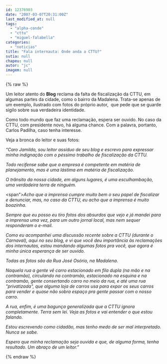 ```yaml
---
id: 12376903
date: "2007-03-07T20:31:00Z"
last_modified_at: null
tags:
  - "alpha-conde"
  - "cttu"
  - "miguel-falabella"
categories:
  - "noticias"
title: "Fala internauta: Onde anda a CTTU?"
sutia: null
chapeu: null
autor: "jc"
imagem: null
---
```

{% raw %}
<p>Um leitor atento do <strong>Blog</strong> reclama da falta de fiscaliza&ccedil;&atilde;o da CTTU, em algumas partes da cidade, como o bairro da Madalena. Trata-se apenas de um exemplo, ilustrado com fotos do pr&oacute;prio autor,&nbsp; que pede que se guarde sigilo sobre sua verdadeira identidade.</p>
<p>Como todo mundo que faz uma reclama&ccedil;&atilde;o, espera ser ouvido. No caso da CTTU, com presidente novo, h&aacute; alguma chance. Com a palavra, portanto, Carlos Padilha, caso tenha interesse.</p>
<p>Veja a bronca do leitor e suas fotos:</p>
<p><em>&ldquo;Caro Jamildo, sou leitor ass&iacute;duo de seu blog e escrevo para expressar minha indigna&ccedil;&atilde;o com o p&eacute;ssimo trabalho de fiscaliza&ccedil;&atilde;o da CTTU. </em></p>
<p><em>Todo recifense sabe que a empresa &eacute; competente em mat&eacute;ria de planejamento, mas &eacute; uma l&aacute;stima em mat&eacute;ria de fiscaliza&ccedil;&atilde;o. </em></p>
<p><em>O tr&acirc;nsito da nossa cidade, em alguns lugares, &eacute; uma esculhamba&ccedil;&atilde;o, uma verdadeira terra de ningu&eacute;m. </em></p>
<p>&lt;span"&gt;<em>Acho que a imprensa cumpre muito bem o seu papel de fiscalizar e denunciar, mas, no caso da CTTU, eu acho que a imprensa &eacute; muito boazinha. </em></p>
<p><em>Sempre que eu posso eu tiro fotos dos absurdos que vejo e j&aacute; mandei para a imprensa uma vez, para um outro jornal local, mas nem sequer responderam o e-mail. </em></p>
<p><em>Como eu acompanhei uma discuss&atilde;o recente sobre a CTTU (durante o Carnaval), aqui no seu blog, e vi que voc&ecirc; deu import&acirc;ncia &agrave;s reclama&ccedil;&otilde;es dos internautas, estou mandando algumas fotos pra voc&ecirc;, que agora &eacute; minha &uacute;nica esperan&ccedil;a de ser ouvido. </em></p>
<p><em>Todas as fotos s&atilde;o da Rua Jos&eacute; Os&oacute;rio, na Madalena. </em></p>
<p><em>Naquela rua a gente v&ecirc; carro estacionado em fila dupla (na m&atilde;o e na contram&atilde;o), circulando na contram&atilde;o, estacionado na esquina e na contram&atilde;o, gente consertando carro no meio da rua, e at&eacute; uma rua "privatizada", que alguma loja de carros usa para expor os seus carros para vender e quase n&atilde;o sobra espa&ccedil;o pra gente passar com o nosso carro. </em></p>
<p><em>A rua, enfim, &eacute; uma bagun&ccedil;a generalizada que a CTTU ignora completamente. Terra sem lei. Veja as fotos e vai entender o que estou falando.</em></p>
<p><em>Estou escrevendo como cidad&atilde;o, mas tenho medo de ser mal interpretado. Nunca se sabe.</em></p>
<p><em>Espero que minha reclama&ccedil;&atilde;o seja ouvida e que, de alguma forma, tenha resultado. Um abra&ccedil;o de um leitor.&rdquo;</em></p>
{% endraw %}